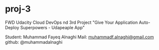 # proj-3
FWD Udacity Cloud DevOps nd 3rd Project "Give Your Application Auto-Deploy Superpowers - Udapeaple App"

Student: Muhammad Fayeq Alnaghi
Mail: muhammadf.alnaghi@gmail.com
github: @muhammadalnaghi